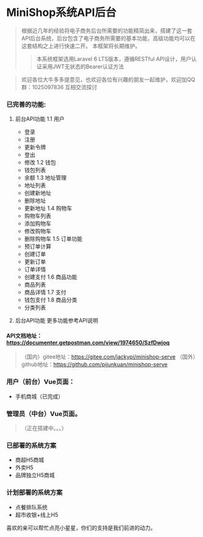 # MiniShop系统API后台
>根据近几年的经验将电子商务后台所需要的功能精简出来，搭建了这一套API后台系统，后台包含了电子商务所需要的基本功能，高级功能均可以在这套结构之上进行快速二开。
本框架将长期维护。
> >本系统框架选用Laravel 6 LTS版本，遵循RESTful API设计，用户认证采用JWT无状态的Bearer认证方法

> 欢迎各位大牛多多提意见，也欢迎各位有兴趣的朋友一起维护，欢迎加QQ群：1025097836 互相交流探讨

### 已完善的功能:
1. 前台API功能
1.1 用户
	* 登录
	* 注册
	* 更新令牌
	* 登出
	* 修改
1.2 钱包
	* 钱包列表
	* 余额
1.3 地址管理
	* 地址列表
	* 创建新地址
	* 删除地址
	* 更新地址
1.4 购物车
	* 购物车列表
	* 添加购物车
	* 修改购物车
	* 删除购物车
1.5 订单功能
	* 预订单计算
	* 创建订单
	* 更新订单
	* 订单详情
	* 创建支付
1.6 商品功能
	* 商品列表
	* 商品详情
1.7 支付
	* 钱包支付
1.8 商品分类
	* 分类列表

2. 后台API功能
更多功能参考API说明


#### API文档地址：https://documenter.getpostman.com/view/1974650/SzfDwjoq

>（国内）gitee地址：https://gitee.com/jackypi/minishop-serve
>（国外）github地址：https://github.com/pijunkuan/minishop-serve

### 用户（前台）Vue页面：
* 手机商城（已完成）

### 管理员（中台）Vue页面。
>（正在搭建中。。。）

### 已部署的系统方案
* 商超H5商城
* 外卖H5
* 品牌独立H5商城

### 计划部署的系统方案
* 点餐排队系统
* 超市收银+线上H5


喜欢的亲可以帮忙点亮小星星，你们的支持是我们前进的动力。
